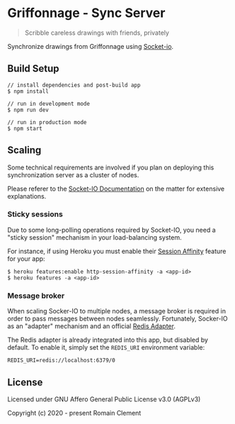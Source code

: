 # Griffonnage - Sync Server

> Scribble careless drawings with friends, privately

Synchronize drawings from Griffonnage using [Socket-io](https://socket.io).

## Build Setup

```
// install dependencies and post-build app
$ npm install

// run in development mode
$ npm run dev

// run in production mode
$ npm start
```

## Scaling

Some technical requirements are involved if you plan on deploying this
synchronization server as a cluster of nodes.

Please referer to the [Socket-IO Documentation]((https://socket.io/docs/using-multiple-nodes/))
on the matter for extensive explanations.

### Sticky sessions

Due to some long-polling operations required by Socket-IO,
you need a "sticky session" mechanism in your load-balancing system.

For instance, if using Heroku you must enable their
[Session Affinity](https://devcenter.heroku.com/articles/session-affinity) feature
for your app:

```
$ heroku features:enable http-session-affinity -a <app-id>
$ heroku features -a <app-id>
```

### Message broker

When scaling Socker-IO to multiple nodes, a message broker is required in order
to pass messages between nodes seamlessly. Fortunately, Socker-IO as an "adapter"
mechanism and an official [Redis Adapter](https://github.com/socketio/socket.io-redis).

The Redis adapter is already integrated into this app, but disabled by default.
To enable it, simply set the `REDIS_URI` environment variable:

```
REDIS_URI=redis://localhost:6379/0
```

## License

Licensed under GNU Affero General Public License v3.0 (AGPLv3)

Copyright (c) 2020 - present Romain Clement
